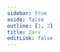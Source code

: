 ```yaml
---
sidebar: true
aside: false
outline: [1, 2]
title: Zarv
editLink: false
---
```


<script setup lang="ts">
import { useTheme } from 'vitepress-openapi/client'
import spec from "../../public/openapi/zarv-api.json" with { type: "json" };

useTheme({
  operation: {
    // Set the number of columns to use in the OAOperation component.
    cols: 1,
  }
})
</script>

<OASpec :spec="spec" />
